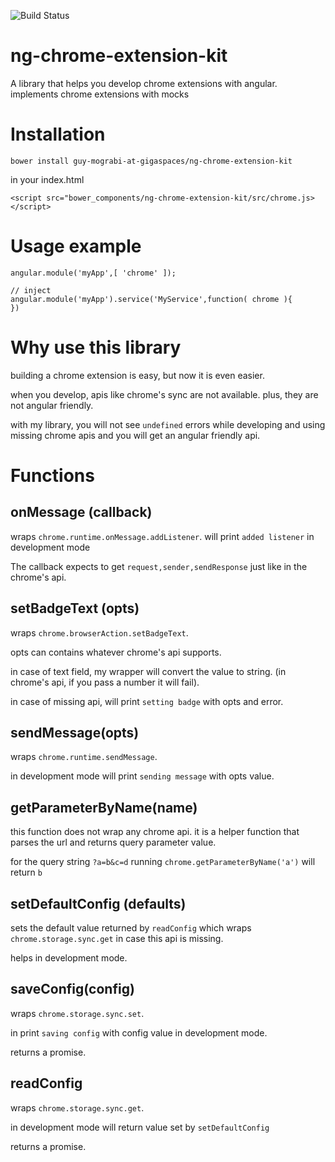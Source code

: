 
![Build Status](https://travis-ci.org/travis-ci/travis-web.svg)

# ng-chrome-extension-kit
A library that helps you develop chrome extensions with angular. implements chrome extensions with mocks 

# Installation

 ```
 bower install guy-mograbi-at-gigaspaces/ng-chrome-extension-kit
 ```

 in your index.html

 ```
 <script src="bower_components/ng-chrome-extension-kit/src/chrome.js></script>
 ```


 # Usage example


 ```
 angular.module('myApp',[ 'chrome' ]);

 // inject
 angular.module('myApp').service('MyService',function( chrome ){
 })
 ```


# Why use this library

building a chrome extension is easy, but now it is even easier. 

when you develop, apis like chrome's sync are not available. 
plus, they are not angular friendly. 

with my library, you will not see `undefined` errors while developing and using missing chrome apis and you will get an angular friendly api. 



# Functions

## onMessage (callback)

wraps `chrome.runtime.onMessage.addListener`. will print `added listener` in development mode

The callback expects to get `request,sender,sendResponse` just like in the chrome's api.

## setBadgeText (opts)

wraps `chrome.browserAction.setBadgeText`.

opts can contains whatever chrome's api supports.

in case of text field, my wrapper will convert the value to string. (in chrome's api, if you pass a number it will fail).

in case of missing api, will print `setting badge` with opts and error.

## sendMessage(opts)

wraps `chrome.runtime.sendMessage`.

in development mode will print `sending message` with opts value.

## getParameterByName(name)

this function does not wrap any chrome api. it is a helper function that parses the url and returns query parameter value.

for the query string `?a=b&c=d` running `chrome.getParameterByName('a')` will return `b`

## setDefaultConfig (defaults)

sets the default value returned by `readConfig` which wraps `chrome.storage.sync.get` in case this api is missing.

helps in development mode.

## saveConfig(config)

wraps `chrome.storage.sync.set`.

in print `saving config` with config value in development mode.

returns a promise.

## readConfig

wraps `chrome.storage.sync.get`.

in development mode will return value set by `setDefaultConfig`

returns a promise.